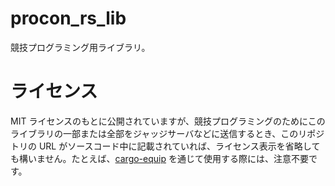 # procon_rs_lib

競技プログラミング用ライブラリ。

# ライセンス

MIT ライセンスのもとに公開されていますが、競技プログラミングのためにこのライブラリの一部または全部をジャッジサーバなどに送信するとき、このリポジトリの URL がソースコード中に記載されていれば、ライセンス表示を省略しても構いません。たとえば、[cargo-equip](https://github.com/qryxip/cargo-equip) を通じて使用する際には、注意不要です。
